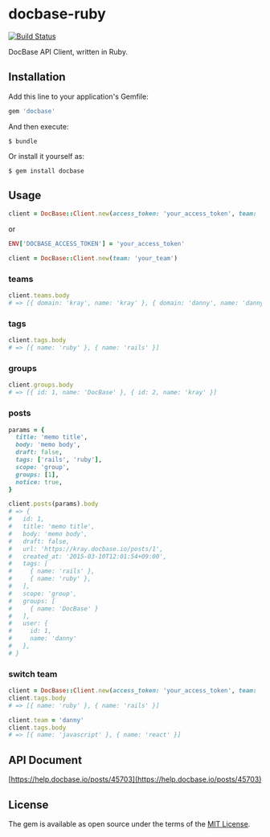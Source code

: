 # docbase-ruby

[![Build Status](https://travis-ci.org/krayinc/docbase-ruby.svg?branch=master)](https://travis-ci.org/krayinc/docbase-ruby)

DocBase API Client, written in Ruby.

## Installation

Add this line to your application's Gemfile:

```ruby
gem 'docbase'
```

And then execute:

    $ bundle

Or install it yourself as:

    $ gem install docbase

## Usage

```ruby
client = DocBase::Client.new(access_token: 'your_access_token', team: 'your_team')
```

or

```ruby
ENV['DOCBASE_ACCESS_TOKEN'] = 'your_access_token'

client = DocBase::Client.new(team: 'your_team')
```

### teams

```ruby
client.teams.body
# => [{ domain: 'kray', name: 'kray' }, { domain: 'danny', name: 'danny' }]
```
### tags

```ruby
client.tags.body
# => [{ name: 'ruby' }, { name: 'rails' }]
```

### groups

```ruby
client.groups.body
# => [{ id: 1, name: 'DocBase' }, { id: 2, name: 'kray' }]
```

### posts

```ruby
params = {
  title: 'memo title',
  body: 'memo body',
  draft: false,
  tags: ['rails', 'ruby'],
  scope: 'group',
  groups: [1],
  notice: true,
}

client.posts(params).body
# => {
#   id: 1,
#   title: 'memo title',
#   body: 'memo body',
#   draft: false,
#   url: 'https://kray.docbase.io/posts/1',
#   created_at: '2015-03-10T12:01:54+09:00',
#   tags: [
#     { name: 'rails' },
#     { name: 'ruby' },
#   ],
#   scope: 'group',
#   groups: [
#     { name: 'DocBase' }
#   ],
#   user: {
#     id: 1,
#     name: 'danny'
#   },
# }
```

### switch team

```ruby
client = DocBase::Client.new(access_token: 'your_access_token', team: 'kray')
client.tags.body
# => [{ name: 'ruby' }, { name: 'rails' }]

client.team = 'danny'
client.tags.body
# => [{ name: 'javascript' }, { name: 'react' }]
```

## API Document

[https://help.docbase.io/posts/45703](https://help.docbase.io/posts/45703)

## License

The gem is available as open source under the terms of the [MIT License](http://opensource.org/licenses/MIT).

